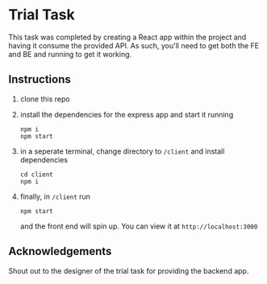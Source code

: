 # Trial Task

This task was completed by creating a React app within the project and having it consume the provided API. As such, you'll need to get both the FE and BE and running to get it working.

## Instructions
1. clone this repo
2. install the dependencies for the express app and start it running
    
    ```
    npm i
    npm start
    ```
3. in a seperate terminal, change directory to `/client` and install dependencies

    ```
    cd client
    npm i
    ```
4.  finally, in `/client` run 
    ```
    npm start
    ```
    and the front end will spin up. You can view it at `http://localhost:3000`

## Acknowledgements

Shout out to the designer of the trial task for providing the backend app.